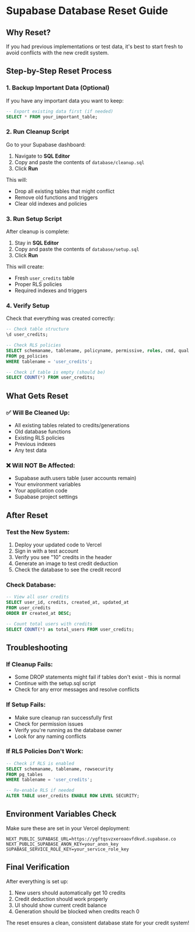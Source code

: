 # Supabase Database Reset Guide

## Why Reset?
If you had previous implementations or test data, it's best to start fresh to avoid conflicts with the new credit system.

## Step-by-Step Reset Process

### 1. Backup Important Data (Optional)
If you have any important data you want to keep:
```sql
-- Export existing data first (if needed)
SELECT * FROM your_important_table;
```

### 2. Run Cleanup Script
Go to your Supabase dashboard:
1. Navigate to **SQL Editor**
2. Copy and paste the contents of `database/cleanup.sql`
3. Click **Run**

This will:
- Drop all existing tables that might conflict
- Remove old functions and triggers
- Clear old indexes and policies

### 3. Run Setup Script
After cleanup is complete:
1. Stay in **SQL Editor**
2. Copy and paste the contents of `database/setup.sql`
3. Click **Run**

This will create:
- Fresh `user_credits` table
- Proper RLS policies
- Required indexes and triggers

### 4. Verify Setup
Check that everything was created correctly:
```sql
-- Check table structure
\d user_credits;

-- Check RLS policies
SELECT schemaname, tablename, policyname, permissive, roles, cmd, qual 
FROM pg_policies 
WHERE tablename = 'user_credits';

-- Check if table is empty (should be)
SELECT COUNT(*) FROM user_credits;
```

## What Gets Reset

### ✅ Will Be Cleaned Up:
- All existing tables related to credits/generations
- Old database functions
- Existing RLS policies
- Previous indexes
- Any test data

### ❌ Will NOT Be Affected:
- Supabase auth.users table (user accounts remain)
- Your environment variables
- Your application code
- Supabase project settings

## After Reset

### Test the New System:
1. Deploy your updated code to Vercel
2. Sign in with a test account
3. Verify you see "10" credits in the header
4. Generate an image to test credit deduction
5. Check the database to see the credit record

### Check Database:
```sql
-- View all user credits
SELECT user_id, credits, created_at, updated_at 
FROM user_credits 
ORDER BY created_at DESC;

-- Count total users with credits
SELECT COUNT(*) as total_users FROM user_credits;
```

## Troubleshooting

### If Cleanup Fails:
- Some DROP statements might fail if tables don't exist - this is normal
- Continue with the setup.sql script
- Check for any error messages and resolve conflicts

### If Setup Fails:
- Make sure cleanup ran successfully first
- Check for permission issues
- Verify you're running as the database owner
- Look for any naming conflicts

### If RLS Policies Don't Work:
```sql
-- Check if RLS is enabled
SELECT schemaname, tablename, rowsecurity 
FROM pg_tables 
WHERE tablename = 'user_credits';

-- Re-enable RLS if needed
ALTER TABLE user_credits ENABLE ROW LEVEL SECURITY;
```

## Environment Variables Check

Make sure these are set in your Vercel deployment:
```env
NEXT_PUBLIC_SUPABASE_URL=https://ygftqsvzxeroaovfdkvd.supabase.co
NEXT_PUBLIC_SUPABASE_ANON_KEY=your_anon_key
SUPABASE_SERVICE_ROLE_KEY=your_service_role_key
```

## Final Verification

After everything is set up:
1. New users should automatically get 10 credits
2. Credit deduction should work properly
3. UI should show current credit balance
4. Generation should be blocked when credits reach 0

The reset ensures a clean, consistent database state for your credit system!

